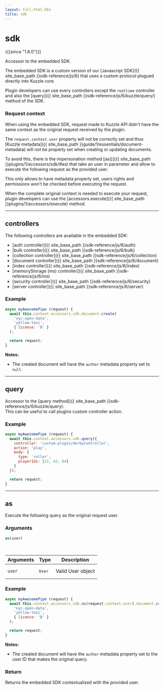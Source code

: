 ```yaml
---
layout: full.html.hbs
title: sdk
---
```


# sdk

{{{since "1.6.0"}}}

Accessor to the embedded SDK. 

The embedded SDK is a custom version of our [Javascript SDK]({{ site_base_path }}sdk-reference/js/6) that uses a custom protocol plugued directly into Kuzzle core.  

Plugin developers can use every controllers except the `realtime` controller and also the [query]({{ site_base_path }}sdk-reference/js/6/kuzzle/query/) method of the SDK.

### Request context

When using the embedded SDK, request made to Kuzzle API didn't have the same context as the original request received by the plugin.  

The `request.context.user` property will not be correctly set and thus [Kuzzle metadata]({{ site_base_path }}guide/1/essentials/document-metadata) will not be properly set when creating or updating documents.

To avoid this, there is the impersonation method [as()]({{ site_base_path }}plugins/1/accessors/sdk/#as) that take an user in parameter and allow to execute the following request as the provided user.  

This only allows to have metadata properly set, users rights and permissions won't be checked before executing the request.

When the complete original context is needed to execute your request, plugin developers can use the [accessors.execute]({{ site_base_path }}plugins/1/accessors/execute) method.

---

## controllers

The following controllers are available in the embedded SDK:
  - [auth controller]({{ site_base_path }}sdk-reference/js/6/auth)
  - [bulk controller]({{ site_base_path }}sdk-reference/js/6/bulk)
  - [collection controller]({{ site_base_path }}sdk-reference/js/6/collection)
  - [document controller]({{ site_base_path }}sdk-reference/js/6/document)
  - [index controller]({{ site_base_path }}sdk-reference/js/6/index)
  - [memoryStorage (ms) controller]({{ site_base_path }}sdk-reference/js/6/ms)
  - [security controller]({{ site_base_path }}sdk-reference/js/6/security)
  - [server controller]({{ site_base_path }}sdk-reference/js/6/server)

### Example

```js
async myAwesomePipe (request) {
  await this.context.accessors.sdk.document.create(
    'nyc-open-data',
    'yellow-taxi',
    { licence: 'B' }
  );

  return request;
}
```

**Notes:**

* The created document will have the `author` metadata property set to `null`.

---

## query

Accessor to the [query method]({{ site_base_path }}sdk-reference/js/6/kuzzle/query).  
This can be useful to call plugins custom controller action.

### Example

```js
async myAwesomePipe (request) {
  await this.context.accessors.sdk.query({
    controller: 'custom-plugin/derbyController',
    action: 'play',
    body: {
      type: 'roller',
      playerIds: [21, 42, 84]
    }
  });

  return request;
}
```

---

## as

Execute the following query as the original request user.

### Arguments

```js
as(user)
```

<br/>

| Arguments | Type | Description |
|-----------|------|-------------|
| `user` | <pre>User</pre> | Valid User object |

### Example

```js
async myAwesomePipe (request) {
  await this.context.accessors.sdk.as(request.context.user).document.create(
    'nyc-open-data',
    'yellow-taxi',
    { licence: 'B' }
  );

  return request;
}
```

**Notes:**

* The created document will have the `author` metadata property set to the user ID that makes the original query.

### Return

Returns the embedded SDK contextualized with the provided user.
